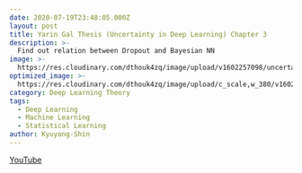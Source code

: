 ```yaml
---
date: 2020-07-19T23:48:05.000Z
layout: post
title: Yarin Gal Thesis (Uncertainty in Deep Learning) Chapter 3
description: >-
  Find out relation between Dropout and Bayesian NN
image: >-
  https://res.cloudinary.com/dthouk4zq/image/upload/v1602257098/uncertain_xhy6jq.png
optimized_image: >-
  https://res.cloudinary.com/dthouk4zq/image/upload/c_scale,w_380/v1602257098/uncertain_xhy6jq.png
category: Deep Learning Theory
tags:
  - Deep Learning
  - Machine Learning
  - Statistical Learning
author: Kyuyong-Shin
---
```

[YouTube](https://youtu.be/LUs2f1WgIZw)
